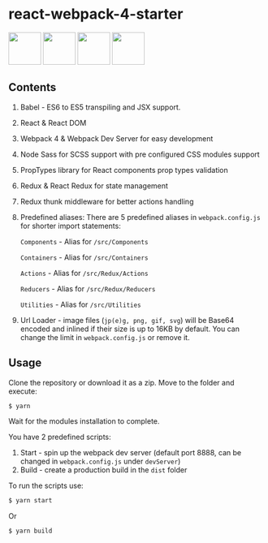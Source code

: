 # react-webpack-4-starter

<img src="https://cdn-images-1.medium.com/max/1468/1*kt9otqHk14BZIMNruiG0BA.png" height="64"> <img src="https://cdn-images-1.medium.com/max/1200/1*Wx82vEGrMfW4AdSLodZXgQ.png" height="64"> <img src="https://cdn-images-1.medium.com/max/2000/1*XmHUL5DeySv_dGmvbPqdDQ.png" height="64"> <img src="https://cdn-images-1.medium.com/max/1200/0*U2DmhXYumRyXH6X1.png" height="64">

## Contents

1. Babel - ES6 to ES5 transpiling and JSX support.
2. React & React DOM
3. Webpack 4 & Webpack Dev Server for easy development
4. Node Sass for SCSS support with pre configured CSS modules support
5. PropTypes library for React components prop types validation
6. Redux & React Redux for state management
7. Redux thunk middleware for better actions handling
8. Predefined aliases:
   There are 5 predefined aliases in `webpack.config.js` for shorter import statements:
   
   `Components` - Alias for `/src/Components`
   
   `Containers` - Alias for `/src/Containers`
   
   `Actions` - Alias for `/src/Redux/Actions`
   
   `Reducers` - Alias for `/src/Redux/Reducers`
   
   `Utilities` - Alias for `/src/Utilities`
   
9. Url Loader - image files (`jp(e)g, png, gif, svg`) will be Base64 encoded and inlined if their size is up to 16KB by default. You can change the limit in `webpack.config.js` or remove it.
   
## Usage

Clone the repository or download it as a zip.
Move to the folder and execute:

```bash
$ yarn
```

Wait for the modules installation to complete.

You have 2 predefined scripts:

1. Start - spin up the webpack dev server (default port 8888, can be changed in `webpack.config.js` under `devServer`)
2. Build - create a production build in the `dist` folder

To run the scripts use:

```bash
$ yarn start
```

Or

```bash
$ yarn build
```
